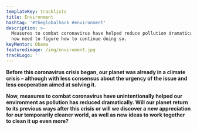 ```yaml
---
templateKey: tracklists
title: Environment
hashtag: '#theglobalhack #environment'
description: >-
  Measures to combat coronavirus have helped reduce pollution dramatically. We
  now need to figure how to continue doing so.
keyMentor: Obama
featuredimage: /img/enviroment.jpg
trackLogo: ''
---
```

**Before this coronavirus crisis began, our planet was already in a climate crisis – although with less consensus about the urgency of the issue and less cooperation aimed at solving it.**

**Now, measures to combat coronavirus have unintentionally helped our environment as pollution has reduced dramatically. Will our planet return to its previous ways after this crisis or will we discover a new appreciation for our temporarily cleaner world, as well as new ideas to work together to clean it up even more?**